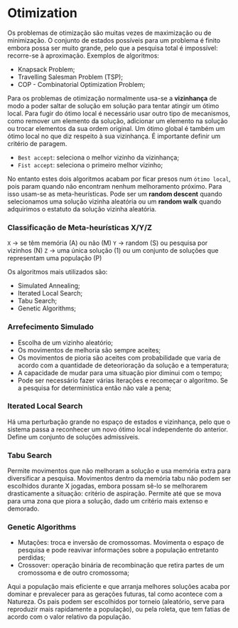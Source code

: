 # Otimization

Os problemas de otimização são muitas vezes de maximização ou de minimização. O conjunto de estados possíveis para um problema é finito embora possa ser muito grande, pelo que a pesquisa total é impossível: recorre-se à aproximação. Exemplos de algoritmos:
- Knapsack Problem;
- Travelling Salesman Problem (TSP);
- COP - Combinatorial Optimization Problem;

Para os problemas de otimização normalmente usa-se a **vizinhança** de modo a poder saltar de solução em solução para tentar atingir um ótimo local. Para fugir do ótimo local é necessário usar outro tipo de mecanismos, como remover um elemento da solução, adicionar um elemento na solução ou trocar elementos da sua ordem original. Um ótimo global é também um ótimo local no que diz respeito à sua vizinhança. É importante definir um critério de paragem.

- `Best accept`: seleciona o melhor vizinho da vizinhança;
- `Fist accept`: seleciona o primeiro melhor vizinho;

No entanto estes dois algoritmos acabam por ficar presos num `ótimo local`, pois param quando não encontram nenhum melhoramento próximo. Para isso usam-se as meta-heurísticas. Pode ser um **random descent** quando selecionamos uma solução vizinha aleatória ou um **random walk** quando adquirimos o estatuto da solução vizinha aleatória.

### Classificação de Meta-heurísticas X/Y/Z

`X` -> se têm memória (A) ou não (M)
`Y` -> random (S) ou pesquisa por vizinhos (N)
`Z` -> uma única solução (1) ou um conjunto de soluções que representam uma população (P)

Os algoritmos mais utilizados são:
- Simulated Annealing;
- Iterated Local Search;
- Tabu Search;
- Genetic Algorithms;

### Arrefecimento Simulado

- Escolha de um vizinho aleatório;
- Os movimentos de melhoria são sempre aceites;
- Os movimentos de pioria são aceites com probabilidade que varia de acordo com a quantidade de deteorioração da solução e a temperatura;
- A capacidade de mudar para uma situação pior diminui com o tempo;
- Pode ser necessário fazer várias iterações e recomeçar o algoritmo. Se a pesquisa for determinística então não vale a pena;

### Iterated Local Search

Há uma perturbação grande no espaço de estados e vizinhança, pelo que o sistema passa a reconhecer um novo ótimo local independente do anterior. Define um conjunto de soluções admissíveis.

### Tabu Search

Permite movimentos que não melhoram a solução e usa memória extra para diversificar a pesquisa. Movimentos dentro da memória tabu não podem ser escolhidos durante X jogadas, embora possam sê-lo se melhorarem drasticamente a situação: critério de aspiração. Permite até que se mova para uma zona que piora a solução, dado um critério mais extenso e demorado. 

### Genetic Algorithms

- Mutações: troca e inversão de cromossomas. Movimenta o espaço de pesquisa e pode reavivar informações sobre a população entretanto perdidas;
- Crossover: operação binária de recombinação que retira partes de um cromossoma e de outro cromossoma;

Aqui a população mais eficiente e que arranja melhores soluções acaba por dominar e prevalecer para as gerações futuras, tal como acontece com a Natureza. Os pais podem ser escolhidos por torneio (aleatório, serve para reproduzir mais rapidamente a população), ou pela roleta, que tem fatias de acordo com o valor relativo da população. 